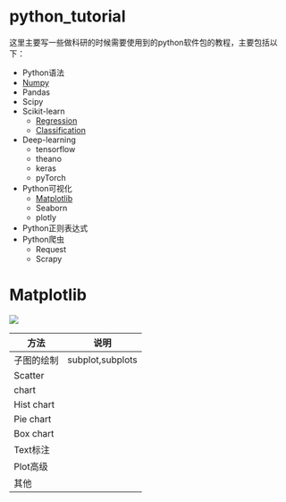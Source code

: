 # python_tutorial 

这里主要写一些做科研的时候需要使用到的python软件包的教程，主要包括以下：  

* Python语法  
* [Numpy](https://nbviewer.jupyter.org/github/haochen95/python_tutorial/blob/master/Numpy/numpy.ipynb)  
* Pandas  
* Scipy  
* Scikit-learn  
  * [Regression](https://nbviewer.jupyter.org/github/haochen95/python_tutorial/blob/master/Scikit-learn/Scikit-learning-Regression.ipynb)
  * [Classification](https://nbviewer.jupyter.org/github/haochen95/python_tutorial/blob/master/Scikit-learn/Scikit-learning-Classification.ipynb)
* Deep-learning  
  * tensorflow  
  * theano  
  * keras  
  * pyTorch
* Python可视化  
  * [Matplotlib](https://nbviewer.jupyter.org/github/haochen95/python_tutorial/blob/master/Python_Visualize/Scikit-learn-matplotlib-bar.ipynb)  
  * Seaborn  
  * plotly  
* Python正则表达式
* Python爬虫  
  * Request  
  * Scrapy



# <span id = "matplotlib">Matplotlib</span>  

![](https://matplotlib.org/_static/logo2.png)

| 方法| 说明|  
|-----|-----|
| 子图的绘制| subplot,subplots|
| Scatter||  
|  chart||  
| Hist chart||  
| Pie chart||  
| Box chart||
| Text标注||  
| Plot高级||  
| 其他||
